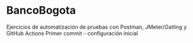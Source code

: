 # BancoBogota
Ejercicios de automatización de pruebas con Postman, JMeter/Gatling y GitHub Actions
Primer commit - configuración inicial